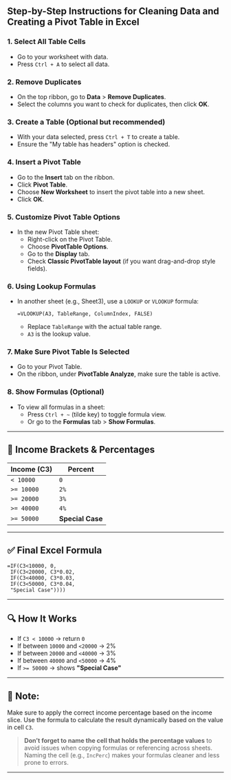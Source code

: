 ## **Step-by-Step Instructions for Cleaning Data and Creating a Pivot Table in Excel**

### 1. **Select All Table Cells**
- Go to your worksheet with data.
- Press `Ctrl + A` to select all data.

### 2. **Remove Duplicates**
- On the top ribbon, go to **Data** > **Remove Duplicates**.
- Select the columns you want to check for duplicates, then click **OK**.

### 3. **Create a Table (Optional but recommended)**
- With your data selected, press `Ctrl + T` to create a table.
- Ensure the "My table has headers" option is checked.

### 4. **Insert a Pivot Table**
- Go to the **Insert** tab on the ribbon.
- Click **Pivot Table**.
- Choose **New Worksheet** to insert the pivot table into a new sheet.
- Click **OK**.

### 5. **Customize Pivot Table Options**
- In the new Pivot Table sheet:
  - Right-click on the Pivot Table.
  - Choose **PivotTable Options**.
  - Go to the **Display** tab.
  - Check **Classic PivotTable layout** (if you want drag-and-drop style fields).

### 6. **Using Lookup Formulas**
- In another sheet (e.g., Sheet3), use a `LOOKUP` or `VLOOKUP` formula:
  ```excel
  =VLOOKUP(A3, TableRange, ColumnIndex, FALSE)
  ```
  - Replace `TableRange` with the actual table range.
  - `A3` is the lookup value.

### 7. **Make Sure Pivot Table Is Selected**
- Go to your Pivot Table.
- On the ribbon, under **PivotTable Analyze**, make sure the table is active.

### 8. **Show Formulas (Optional)**
- To view all formulas in a sheet:
  - Press `Ctrl + ~` (tilde key) to toggle formula view.
  - Or go to the **Formulas** tab > **Show Formulas**.

---

## 🎯 **Income Brackets & Percentages**
| **Income (C3)** | **Percent**      |
|-----------------|------------------|
| `< 10000`       | `0`              |
| `>= 10000`      | `2%`             |
| `>= 20000`      | `3%`             |
| `>= 40000`      | `4%`             |
| `>= 50000`      | **Special Case** |

---

## ✅ **Final Excel Formula**
```excel
=IF(C3<10000, 0,
 IF(C3<20000, C3*0.02,
 IF(C3<40000, C3*0.03,
 IF(C3<50000, C3*0.04,
 "Special Case"))))
```

---

## 🔍 **How It Works**
- If `C3 < 10000` → return `0`
- If between `10000` and `<20000` → 2%
- If between `20000` and `<40000` → 3%
- If between `40000` and `<50000` → 4%
- If `>= 50000` → shows **"Special Case"**

---

## 📝 **Note:**
Make sure to apply the correct income percentage based on the income slice. Use the formula to calculate the result dynamically based on the value in cell `C3`.

> **Don’t forget to name the cell that holds the percentage values** to avoid issues when copying formulas or referencing across sheets. Naming the cell (e.g., `IncPerc`) makes your formulas cleaner and less prone to errors.

---
